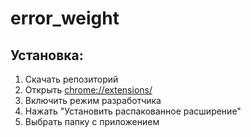 # error_weight

## Установка:
1. Скачать репозиторий
1. Открыть [chrome://extensions/]()
2. Включить режим разработчика
3. Нажать "Установить распакованное расширение"
4. Выбрать папку с приложением
